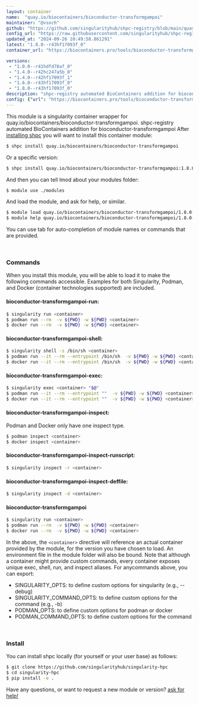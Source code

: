 ```yaml
---
layout: container
name:  "quay.io/biocontainers/bioconductor-transformgampoi"
maintainer: "@vsoch"
github: "https://github.com/singularityhub/shpc-registry/blob/main/quay.io/biocontainers/bioconductor-transformgampoi/container.yaml"
config_url: "https://raw.githubusercontent.com/singularityhub/shpc-registry/main/quay.io/biocontainers/bioconductor-transformgampoi/container.yaml"
updated_at: "2024-09-26 10:49:58.861291"
latest: "1.8.0--r43hf17093f_0"
container_url: "https://biocontainers.pro/tools/bioconductor-transformgampoi"

versions:
 - "1.0.0--r41hdfd78af_0"
 - "1.4.0--r42hc247a5b_0"
 - "1.4.0--r42hf17093f_1"
 - "1.6.0--r43hf17093f_0"
 - "1.8.0--r43hf17093f_0"
description: "shpc-registry automated BioContainers addition for bioconductor-transformgampoi"
config: {"url": "https://biocontainers.pro/tools/bioconductor-transformgampoi", "maintainer": "@vsoch", "description": "shpc-registry automated BioContainers addition for bioconductor-transformgampoi", "latest": {"1.8.0--r43hf17093f_0": "sha256:1fc6be6327fe69e769a46096d4b6bbcf472cf183b16b755dfdb2a0797af46a5b"}, "tags": {"1.0.0--r41hdfd78af_0": "sha256:d53aabb903c7d2b4b3acd74998ec3c31fd31fab0ead5c7b854d94db029dcb0e6", "1.4.0--r42hc247a5b_0": "sha256:656e38842e804d60ca0afb310cf90d7216254d5f2156d38bd980bc14c9a6ef4e", "1.4.0--r42hf17093f_1": "sha256:4f10c1a0edddaba3f0dc072fee69c198f073de3d8ae6697e6347d3092521a188", "1.6.0--r43hf17093f_0": "sha256:ee86b9fe25529d47c5083360d61053623d8cd372f511f95e49de2cecb423f3d4", "1.8.0--r43hf17093f_0": "sha256:1fc6be6327fe69e769a46096d4b6bbcf472cf183b16b755dfdb2a0797af46a5b"}, "docker": "quay.io/biocontainers/bioconductor-transformgampoi"}
---
```


This module is a singularity container wrapper for quay.io/biocontainers/bioconductor-transformgampoi.
shpc-registry automated BioContainers addition for bioconductor-transformgampoi
After [installing shpc](#install) you will want to install this container module:


```bash
$ shpc install quay.io/biocontainers/bioconductor-transformgampoi
```

Or a specific version:

```bash
$ shpc install quay.io/biocontainers/bioconductor-transformgampoi:1.8.0--r43hf17093f_0
```

And then you can tell lmod about your modules folder:

```bash
$ module use ./modules
```

And load the module, and ask for help, or similar.

```bash
$ module load quay.io/biocontainers/bioconductor-transformgampoi/1.8.0--r43hf17093f_0
$ module help quay.io/biocontainers/bioconductor-transformgampoi/1.8.0--r43hf17093f_0
```

You can use tab for auto-completion of module names or commands that are provided.

<br>

### Commands

When you install this module, you will be able to load it to make the following commands accessible.
Examples for both Singularity, Podman, and Docker (container technologies supported) are included.

#### bioconductor-transformgampoi-run:

```bash
$ singularity run <container>
$ podman run --rm  -v ${PWD} -w ${PWD} <container>
$ docker run --rm  -v ${PWD} -w ${PWD} <container>
```

#### bioconductor-transformgampoi-shell:

```bash
$ singularity shell -s /bin/sh <container>
$ podman run --it --rm --entrypoint /bin/sh  -v ${PWD} -w ${PWD} <container>
$ docker run --it --rm --entrypoint /bin/sh  -v ${PWD} -w ${PWD} <container>
```

#### bioconductor-transformgampoi-exec:

```bash
$ singularity exec <container> "$@"
$ podman run --it --rm --entrypoint ""  -v ${PWD} -w ${PWD} <container> "$@"
$ docker run --it --rm --entrypoint ""  -v ${PWD} -w ${PWD} <container> "$@"
```

#### bioconductor-transformgampoi-inspect:

Podman and Docker only have one inspect type.

```bash
$ podman inspect <container>
$ docker inspect <container>
```

#### bioconductor-transformgampoi-inspect-runscript:

```bash
$ singularity inspect -r <container>
```

#### bioconductor-transformgampoi-inspect-deffile:

```bash
$ singularity inspect -d <container>
```



#### bioconductor-transformgampoi

```bash
$ singularity run <container>
$ podman run --rm  -v ${PWD} -w ${PWD} <container>
$ docker run --rm  -v ${PWD} -w ${PWD} <container>
```


In the above, the `<container>` directive will reference an actual container provided
by the module, for the version you have chosen to load. An environment file in the
module folder will also be bound. Note that although a container
might provide custom commands, every container exposes unique exec, shell, run, and
inspect aliases. For anycommands above, you can export:

 - SINGULARITY_OPTS: to define custom options for singularity (e.g., --debug)
 - SINGULARITY_COMMAND_OPTS: to define custom options for the command (e.g., -b)
 - PODMAN_OPTS: to define custom options for podman or docker
 - PODMAN_COMMAND_OPTS: to define custom options for the command

<br>

### Install

You can install shpc locally (for yourself or your user base) as follows:

```bash
$ git clone https://github.com/singularityhub/singularity-hpc
$ cd singularity-hpc
$ pip install -e .
```

Have any questions, or want to request a new module or version? [ask for help!](https://github.com/singularityhub/singularity-hpc/issues)